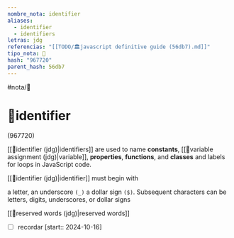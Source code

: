 ```yaml
---
nombre_nota: identifier
aliases:
  - identifier
  - identifiers
letras: jdg
referencias: "[[TODO/🏛️javascript definitive guide (56db7).md]]"
tipo_nota: 📑
hash: "967720"
parent_hash: 56db7
---
```


#nota/📑

# 📑identifier
<div class="hash">(967720)</div>

[[📑identifier (jdg)|identifiers]] are used to name __constants__, [[📑variable assignment (jdg)|variable]], __properties__, __functions__, and __classes__ and labels for loops in JavaScript code.

[[📑identifier (jdg)|identifier]] must begin with 

a letter, 
an underscore `(_)` 
a dollar sign `($)`. 
Subsequent characters can be letters, digits, underscores, or dollar signs


[[📑reserved words (jdg)|reserved words]]

- [ ] recordar  [start:: 2024-10-16]
